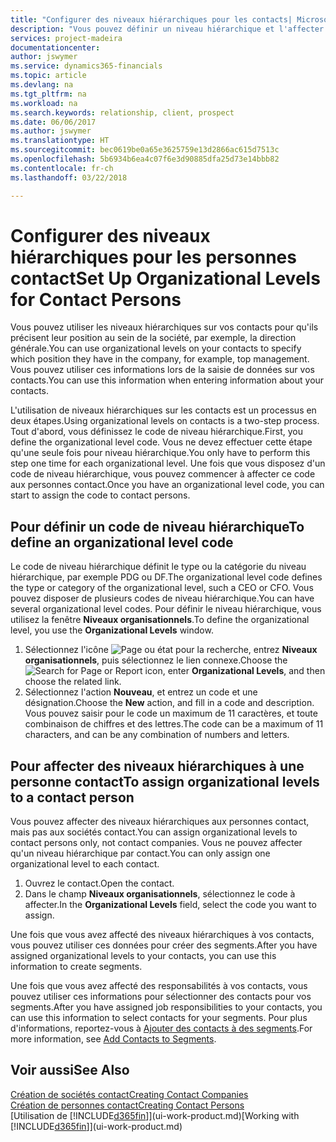 ```yaml
---
title: "Configurer des niveaux hiérarchiques pour les contacts| Microsoft Docs"
description: "Vous pouvez définir un niveau hiérarchique et l'affecter à vos contacts pour indiquer leur position au sein de leur société, par exemple, la direction générale."
services: project-madeira
documentationcenter: 
author: jswymer
ms.service: dynamics365-financials
ms.topic: article
ms.devlang: na
ms.tgt_pltfrm: na
ms.workload: na
ms.search.keywords: relationship, client, prospect
ms.date: 06/06/2017
ms.author: jswymer
ms.translationtype: HT
ms.sourcegitcommit: bec0619be0a65e3625759e13d2866ac615d7513c
ms.openlocfilehash: 5b6934b6ea4c07f6e3d90885dfa25d73e14bbb82
ms.contentlocale: fr-ch
ms.lasthandoff: 03/22/2018

---
```

# <a name="set-up-organizational-levels-for-contact-persons"></a><span data-ttu-id="aa13e-103">Configurer des niveaux hiérarchiques pour les personnes contact</span><span class="sxs-lookup"><span data-stu-id="aa13e-103">Set Up Organizational Levels for Contact Persons</span></span>
<span data-ttu-id="aa13e-104">Vous pouvez utiliser les niveaux hiérarchiques sur vos contacts pour qu'ils précisent leur position au sein de la société, par exemple, la direction générale.</span><span class="sxs-lookup"><span data-stu-id="aa13e-104">You can use organizational levels on your contacts to specify which position they have in the company, for example, top management.</span></span> <span data-ttu-id="aa13e-105">Vous pouvez utiliser ces informations lors de la saisie de données sur vos contacts.</span><span class="sxs-lookup"><span data-stu-id="aa13e-105">You can use this information when entering information about your contacts.</span></span>

<span data-ttu-id="aa13e-106">L'utilisation de niveaux hiérarchiques sur les contacts est un processus en deux étapes.</span><span class="sxs-lookup"><span data-stu-id="aa13e-106">Using organizational levels on contacts is a two-step process.</span></span> <span data-ttu-id="aa13e-107">Tout d'abord, vous définissez le code de niveau hiérarchique.</span><span class="sxs-lookup"><span data-stu-id="aa13e-107">First, you define the organizational level code.</span></span> <span data-ttu-id="aa13e-108">Vous ne devez effectuer cette étape qu'une seule fois pour niveau hiérarchique.</span><span class="sxs-lookup"><span data-stu-id="aa13e-108">You only have to perform this step one time for each organizational level.</span></span> <span data-ttu-id="aa13e-109">Une fois que vous disposez d'un code de niveau hiérarchique, vous pouvez commencer à affecter ce code aux personnes contact.</span><span class="sxs-lookup"><span data-stu-id="aa13e-109">Once you have an organizational level code, you can start to assign the code to contact persons.</span></span>

## <a name="to-define-an-organizational-level-code"></a><span data-ttu-id="aa13e-110">Pour définir un code de niveau hiérarchique</span><span class="sxs-lookup"><span data-stu-id="aa13e-110">To define an organizational level code</span></span>
<span data-ttu-id="aa13e-111">Le code de niveau hiérarchique définit le type ou la catégorie du niveau hiérarchique, par exemple PDG ou DF.</span><span class="sxs-lookup"><span data-stu-id="aa13e-111">The organizational level code defines the type or category of the organizational level, such a CEO  or CFO.</span></span> <span data-ttu-id="aa13e-112">Vous pouvez disposer de plusieurs codes de niveau hiérarchique.</span><span class="sxs-lookup"><span data-stu-id="aa13e-112">You can have several organizational level codes.</span></span> <span data-ttu-id="aa13e-113">Pour définir le niveau hiérarchique, vous utilisez la fenêtre **Niveaux organisationnels**.</span><span class="sxs-lookup"><span data-stu-id="aa13e-113">To define the organizational level, you use the **Organizational Levels** window.</span></span>

1. <span data-ttu-id="aa13e-114">Sélectionnez l'icône ![Page ou état pour la recherche](media/ui-search/search_small.png "Page ou état pour la recherche"), entrez **Niveaux organisationnels**, puis sélectionnez le lien connexe.</span><span class="sxs-lookup"><span data-stu-id="aa13e-114">Choose the ![Search for Page or Report](media/ui-search/search_small.png "Search for Page or Report icon") icon, enter **Organizational Levels**, and then choose the related link.</span></span>
2. <span data-ttu-id="aa13e-115">Sélectionnez l'action **Nouveau**, et entrez un code et une désignation.</span><span class="sxs-lookup"><span data-stu-id="aa13e-115">Choose the **New** action, and fill in a code and description.</span></span> <span data-ttu-id="aa13e-116">Vous pouvez saisir pour le code un maximum de 11 caractères, et toute combinaison de chiffres et des lettres.</span><span class="sxs-lookup"><span data-stu-id="aa13e-116">The code can be a maximum of 11 characters, and can be any combination of numbers and letters.</span></span>

## <a name="to-assign-organizational-levels-to-a-contact-person"></a><span data-ttu-id="aa13e-117">Pour affecter des niveaux hiérarchiques à une personne contact</span><span class="sxs-lookup"><span data-stu-id="aa13e-117">To assign organizational levels to a contact person</span></span>
<span data-ttu-id="aa13e-118">Vous pouvez affecter des niveaux hiérarchiques aux personnes contact, mais pas aux sociétés contact.</span><span class="sxs-lookup"><span data-stu-id="aa13e-118">You can assign organizational levels to contact persons only, not contact companies.</span></span> <span data-ttu-id="aa13e-119">Vous ne pouvez affecter qu'un niveau hiérarchique par contact.</span><span class="sxs-lookup"><span data-stu-id="aa13e-119">You can only assign one organizational level to each contact.</span></span>

1. <span data-ttu-id="aa13e-120">Ouvrez le contact.</span><span class="sxs-lookup"><span data-stu-id="aa13e-120">Open the contact.</span></span>
2. <span data-ttu-id="aa13e-121">Dans le champ **Niveaux organisationnels**, sélectionnez le code à affecter.</span><span class="sxs-lookup"><span data-stu-id="aa13e-121">In the **Organizational Levels** field, select the code you want to assign.</span></span>

<span data-ttu-id="aa13e-122">Une fois que vous avez affecté des niveaux hiérarchiques à vos contacts, vous pouvez utiliser ces données pour créer des segments.</span><span class="sxs-lookup"><span data-stu-id="aa13e-122">After you have assigned organizational levels to your contacts, you can use this information to create segments.</span></span>

<span data-ttu-id="aa13e-123">Une fois que vous avez affecté des responsabilités à vos contacts, vous pouvez utiliser ces informations pour sélectionner des contacts pour vos segments.</span><span class="sxs-lookup"><span data-stu-id="aa13e-123">After you have assigned job responsibilities to your contacts, you can use this information to select contacts for your segments.</span></span> <span data-ttu-id="aa13e-124">Pour plus d'informations, reportez-vous à [Ajouter des contacts à des segments](marketing-add-contact-segment.md).</span><span class="sxs-lookup"><span data-stu-id="aa13e-124">For more information, see [Add Contacts to Segments](marketing-add-contact-segment.md).</span></span>

## <a name="see-also"></a><span data-ttu-id="aa13e-125">Voir aussi</span><span class="sxs-lookup"><span data-stu-id="aa13e-125">See Also</span></span>
[<span data-ttu-id="aa13e-126">Création de sociétés contact</span><span class="sxs-lookup"><span data-stu-id="aa13e-126">Creating Contact Companies</span></span>](marketing-create-contact-companies.md)  
[<span data-ttu-id="aa13e-127">Création de personnes contact</span><span class="sxs-lookup"><span data-stu-id="aa13e-127">Creating Contact Persons</span></span>](marketing-create-contact-persons.md)  
<span data-ttu-id="aa13e-128">[Utilisation de [!INCLUDE[d365fin](includes/d365fin_md.md)]](ui-work-product.md)</span><span class="sxs-lookup"><span data-stu-id="aa13e-128">[Working with [!INCLUDE[d365fin](includes/d365fin_md.md)]](ui-work-product.md)</span></span>  

